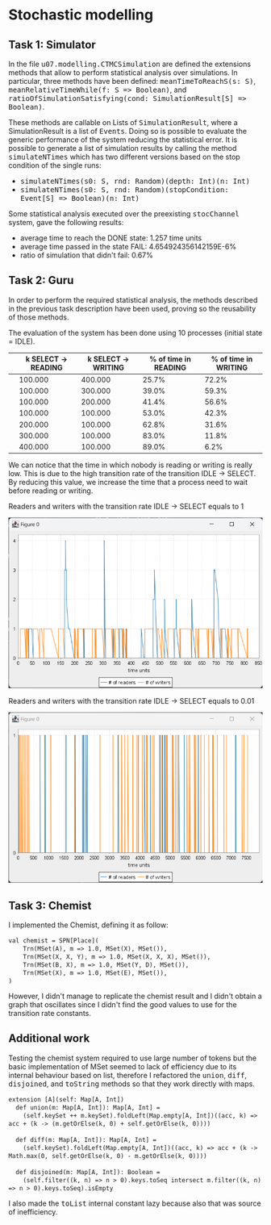 # Stochastic modelling

## Task 1: Simulator

In the file <tt>u07.modelling.CTMCSimulation</tt> are defined the extensions methods that allow to perform statistical
analysis over simulations. In particular, three methods have been defined: <tt>meanTimeToReachS(s: S)</tt>, 
<tt>meanRelativeTimeWhile(f: S => Boolean)</tt>, and <tt>ratioOfSimulationSatisfying(cond: SimulationResult\[S] => Boolean)</tt>.

These methods are callable on Lists of <tt>SimulationResult</tt>, where a SimulationResult is a list of <tt>Events</tt>.
Doing so is possible to evaluate the generic performance of the system reducing the statistical error.
It is possible to generate a list of simulation results by calling the method <tt>simulateNTimes</tt> which has two different versions
based on the stop condition of the single runs:
- <tt>simulateNTimes(s0: S, rnd: Random)(depth: Int)(n: Int)</tt>
- <tt>simulateNTimes(s0: S, rnd: Random)(stopCondition: Event\[S] => Boolean)(n: Int)</tt>

Some statistical analysis executed over the preexisting <tt>stocChannel</tt> system, gave the following results:

- average time to reach the DONE state: 1.257 time units
- average time passed in the state FAIL: 4.654924356142159E-6%
- ratio of simulation that didn't fail: 0.67%

## Task 2: Guru

In order to perform the required statistical analysis, the methods described in the previous task description have been
used, proving so the reusability of those methods.

The evaluation of the system has been done using 10 processes (initial state = IDLE).

|   | k SELECT -> READING | k SELECT -> WRITING | % of time in READING | % of time in WRITING |
|---|---------------------|---------------------|----------------------|----------------------|
|   | 100.000             | 400.000             | 25.7%                | 72.2%                |
|   | 100.000             | 300.000             | 39.0%                | 59.3%                |
|   | 100.000             | 200.000             | 41.4%                | 56.6%                |
|   | 100.000             | 100.000             | 53.0%                | 42.3%                |
|   | 200.000             | 100.000             | 62.8%                | 31.6%                |
|   | 300.000             | 100.000             | 83.0%                | 11.8%                |
|   | 400.000             | 100.000             | 89.0%                | 6.2%                 |  

We can notice that the time in which nobody is reading or writing is really low. This is due to the high transition rate
of the transition IDLE -> SELECT. By reducing this value, we increase the time that a process need to wait before reading
or writing.

Readers and writers with the transition rate IDLE -> SELECT equals to 1

![img.png](doc/graph1rw.png)

Readers and writers with the transition rate IDLE -> SELECT equals to 0.01

![img.png](doc/graph2rw.png)

## Task 3: Chemist

I implemented the Chemist, defining it as follow:

```
val chemist = SPN[Place](
    Trn(MSet(A), m => 1.0, MSet(X), MSet()),
    Trn(MSet(X, X, Y), m => 1.0, MSet(X, X, X), MSet()),
    Trn(MSet(B, X), m => 1.0, MSet(Y, D), MSet()),
    Trn(MSet(X), m => 1.0, MSet(E), MSet()),
)
```

However, I didn't manage to replicate the chemist result and I didn't obtain a graph that oscillates since I didn't 
find the good values to use for the transition rate constants.

## Additional work

Testing the chemist system required to use large number of tokens but the basic implementation of MSet seemed to lack of
efficiency due to its internal behaviour based on list, therefore I refactored the <tt>union</tt>, <tt>diff</tt>, <tt>disjoined</tt>, 
and <tt>toString</tt> methods so that they work directly with maps.

```
extension [A](self: Map[A, Int])
  def union(m: Map[A, Int]): Map[A, Int] =
    (self.keySet ++ m.keySet).foldLeft(Map.empty[A, Int])((acc, k) => acc + (k -> (m.getOrElse(k, 0) + self.getOrElse(k, 0))))

  def diff(m: Map[A, Int]): Map[A, Int] =
    (self.keySet).foldLeft(Map.empty[A, Int])((acc, k) => acc + (k -> Math.max(0, self.getOrElse(k, 0) - m.getOrElse(k, 0))))

  def disjoined(m: Map[A, Int]): Boolean =
    (self.filter((k, n) => n > 0).keys.toSeq intersect m.filter((k, n) => n > 0).keys.toSeq).isEmpty
```

I also made the <tt>toList</tt> internal constant lazy because also that was source of inefficiency.
